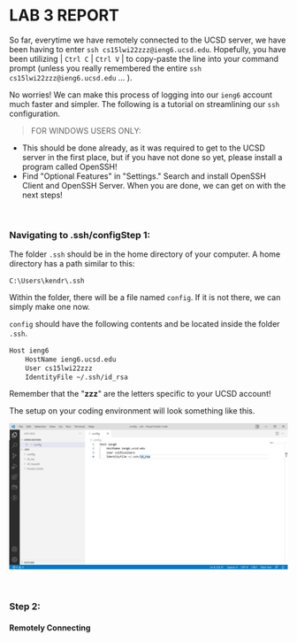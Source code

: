# **LAB 3 REPORT**


So far, everytime we have remotely connected to the UCSD server, we have been having to enter `ssh cs15lwi22zzz@ieng6.ucsd.edu`. Hopefully, you have been utilizing | `Ctrl C`  | `Ctrl V` | to copy-paste the line into your command prompt (unless you really remembered the entire `ssh cs15lwi22zzz@ieng6.ucsd.edu` ... ). 

No worries! We can make this process of logging into our `ieng6` account much faster and simpler. The following is a tutorial on streamlining our `ssh` configuration.
<br/>


> FOR WINDOWS USERS ONLY:
- This should be done already, as it was required to get to the UCSD server in the first place, but if you have not done so yet, please install a program called OpenSSH!
- Find "Optional Features" in "Settings." Search and install OpenSSH Client and OpenSSH Server. When you are done, we can get on with the next steps!

<br/>

### **Navigating to .ssh/configStep 1:**

The folder `.ssh` should be in the home directory of your computer. A home directory has a path similar to this:
```
C:\Users\kendr\.ssh
```

Within the folder, there will be a file named `config`. If it is not there, we can simply make one now.

`config` should have the following contents and be located inside the folder `.ssh`.
```
Host ieng6
    HostName ieng6.ucsd.edu
    User cs15lwi22zzz
    IdentityFile ~/.ssh/id_rsa
```
Remember that the "**zzz**" are the letters specific to your UCSD account!

The setup on your coding environment will look something like this.

![image](Screenshot2022-02-11115503.png)

<br/>

### **Step 2:**
#### Remotely Connecting
<br/>
